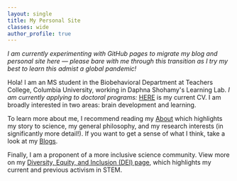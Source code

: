 ```yaml
---
layout: single
title: My Personal Site
classes: wide
author_profile: true
---
```


*I am currently experimenting with GitHub pages to migrate my blog and personal site here — please bare with me through this transition as I try my best to learn this admist a global pandemic!*

Hola! I am an MS student in the Biobehavioral Department at Teachers College, Columbia University, working in Daphna Shohamy's Learning Lab. *I am currently applying to doctoral programs:* [HERE](https://docs.google.com/document/d/1OrH4y00ohf-tMxeit2iNLg1f2ngMRq-P04Gsi8EXJzk/edit) is my current CV. I am broadly interested in two areas: brain development and learning. 

To learn more about me, I recommend reading my [About](https://greyes1996.github.io/about/) which highlights my story to science, my general philosophy, and my research interests (in significantly more detail!). If you want to get a sense of what I think, take a look at my [Blogs](https://greyes1996.github.io/blog). 

Finally, I am a proponent of a more inclusive science community. View more on my [Diversity, Equity, and Inclusion (DEI) page](https://greyes1996.github.io/dei), which highlights my current and previous activism in STEM. 
